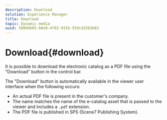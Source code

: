 ```yaml
---
description: Download
solution: Experience Manager
title: Download
topic: Dynamic media
uuid: 5899d665-b0e8-4f02-915b-55dcd2563b83
---
```


# Download{#download}

It is possible to download the electronic catalog as a PDF file using the "Download" button in the control bar.

The "Download" button is automatically available in the viewer user interface when the following occurs:

* An actual PDF file is present in the customer's company. 
* The name matches the name of the e-catalog asset that is passed to the viewer and includes a `.pdf` extension. 
* The PDF file is published in SPS (Scene7 Publishing System).

